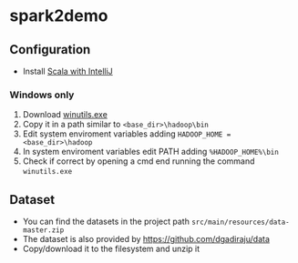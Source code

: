 # spark2demo

## Configuration

- Install [Scala with IntelliJ](https://www.scala-lang.org/)

### Windows only
1. Download [winutils.exe](https://github.com/steveloughran/winutils)
2. Copy it in a path similar to `<base_dir>\hadoop\bin`
3. Edit system enviroment variables adding `HADOOP_HOME = <base_dir>\hadoop`
4. In system enviroment variables edit PATH adding `%HADOOP_HOME%\bin`
5. Check if correct by opening a cmd end running the command `winutils.exe`

## Dataset
- You can find the datasets in the project path `src/main/resources/data-master.zip`
- The dataset is also provided by https://github.com/dgadiraju/data
- Copy/download it to the filesystem and unzip it
